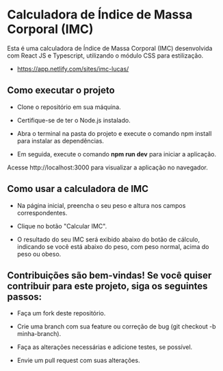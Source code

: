# Calculadora de Índice de Massa Corporal (IMC)

Esta é uma calculadora de Índice de Massa Corporal (IMC) desenvolvida com React JS e Typescript, utilizando o módulo CSS para estilização.

- https://app.netlify.com/sites/imc-lucas/

## Como executar o projeto

- Clone o repositório em sua máquina.

- Certifique-se de ter o Node.js instalado.

- Abra o terminal na pasta do projeto e execute o comando npm install para instalar as dependências.

- Em seguida, execute o comando **npm run dev** para iniciar a aplicação.

Acesse http://localhost:3000 para visualizar a aplicação no navegador.

## Como usar a calculadora de IMC

- Na página inicial, preencha o seu peso e altura nos campos correspondentes.

- Clique no botão "Calcular IMC".

- O resultado do seu IMC será exibido abaixo do botão de cálculo, indicando se você está abaixo do peso, com peso normal, acima do peso ou obeso.

## Contribuições são bem-vindas! Se você quiser contribuir para este projeto, siga os seguintes passos:

- Faça um fork deste repositório.

- Crie uma branch com sua feature ou correção de bug (git checkout -b minha-branch).

- Faça as alterações necessárias e adicione testes, se possível.

- Envie um pull request com suas alterações.
